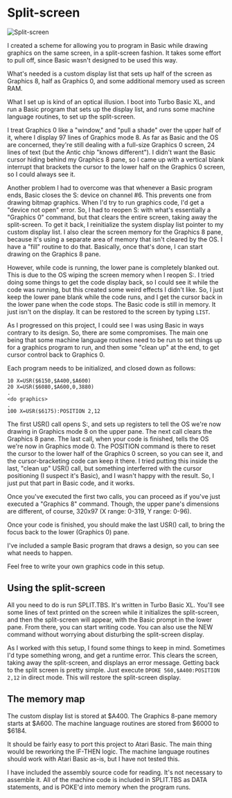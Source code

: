 # Split-screen

![Split-screen](https://github.com/user-attachments/assets/5e114a2b-a370-4984-a9eb-1425910caa60)


I created a scheme for allowing you to program in Basic while drawing graphics on the same screen, in a split-screen fashion.
It takes some effort to pull off, since Basic wasn't designed to be used this way.

What's needed is a custom display list that sets up half of the screen as Graphics 8, half as Graphics 0, and some additional
memory used as screen RAM.

What I set up is kind of an optical illusion. I boot into Turbo Basic XL, and run a Basic program that sets up the
display list, and runs some machine language routines, to set up the split-screen.

I treat Graphics 0 like a "window," and "pull a shade" over the upper half of it, where I display 97 lines of Graphics mode
8. As far as Basic and the OS are concerned, they're still dealing with a full-size Graphics 0 screen, 24 lines of text
(but the Antic chip "knows different"). I didn't want the Basic cursor hiding behind my Graphics 8 pane, so I came up with a
vertical blank interrupt that brackets the cursor to the lower half on the Graphics 0 screen, so I could always see it.

Another problem I had to overcome was that whenever a Basic program ends, Basic closes the S: device on channel #6. This
prevents one from drawing bitmap graphics. When I'd try to run graphics code, I'd get a "device not open" error. So,
I had to reopen S: with what's essentially a "Graphics 0" command, but that clears the entire screen, taking away the
split-screen. To get it back, I reinitialize the system display list pointer to my custom display list. I also clear the
screen memory for the Graphics 8 pane, because it's using a separate area of memory that isn't cleared by the OS. I have
a "fill" routine to do that. Basically, once that's done, I can start drawing on the Graphics 8 pane.

However, while code is running, the lower pane is completely blanked out. This is due to the OS wiping the screen memory
when I reopen S:. I tried doing some things to get the code display back, so I could see it while the code was running,
but this created some weird effects I didn't like. So, I just keep the lower pane blank while the code runs, and I get the
cursor back in the lower pane when the code stops. The Basic code is still in memory. It just isn't on the display.
It can be restored to the screen by typing `LIST`.

As I progressed on this project, I could see I was using Basic in ways contrary to its design. So, there are some compromises.
The main one being that some machine language routines need to be run to set things up for a graphics program to run, and then
some "clean up" at the end, to get cursor control back to Graphics 0.

Each program needs to be initialized, and closed down as follows:
```
10 X=USR($6150,$A400,$A600)
20 X=USR($6080,$A600,0,3880)
.
<do graphics>
.
100 X=USR($6175):POSITION 2,12
```
The first USR() call opens S:, and sets up registers to tell the OS we're now drawing in Graphics mode 8 on the upper pane.
The next call clears the Graphics 8 pane. The last call, when your code is finished, tells the OS we're now in Graphics mode
0. The POSITION command is there to reset the cursor to the lower half of the Graphics 0 screen, so you can see it, and the
cursor-bracketing code can keep it there. I tried putting this inside the last, "clean up" USR() call, but something
interferred with the cursor positioning (I suspect it's Basic), and I wasn't happy with the result. So, I just put that part
in Basic code, and it works.

Once you've executed the first two calls, you can proceed as if you've just executed a "Graphics 8" command. Though, the
upper pane's dimensions are different, of course, 320x97 (X range: 0-319, Y range: 0-96).

Once your code is finished, you should make the last USR() call, to bring the focus back to the lower (Graphics 0) pane.

I've included a sample Basic program that draws a design, so you can see what needs to happen.

Feel free to write your own graphics code in this setup.

## Using the split-screen

All you need to do is run SPLIT.TBS. It's written in Turbo Basic XL. You'll see some lines of text printed on the screen
while it initializes the split-screen, and then the split-screen will appear, with the Basic prompt in the lower pane.
From there, you can start writing code. You can also use the NEW command without worrying about disturbing the split-screen
display.

As I worked with this setup, I found some things to keep in mind. Sometimes I'd type something wrong, and get a runtime
error. This clears the screen, taking away the split-screen, and displays an error message. Getting back to the split
screen is pretty simple. Just execute `DPOKE 560,$A400:POSITION 2,12` in direct mode. This will restore the split-screen
display.

## The memory map

The custom display list is stored at $A400. The Graphics 8-pane memory starts at $A600. The machine language routines are
stored from $6000 to $6184.

It should be fairly easy to port this project to Atari Basic. The main thing would be reworking the IF-THEN logic. The
machine language routines should work with Atari Basic as-is, but I have not tested this.

I have included the assembly source code for reading. It's not necessary to assemble it. All of the machine code is
included in SPLIT.TBS as DATA statements, and is POKE'd into memory when the program runs.
